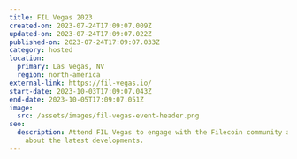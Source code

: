 ```yaml
---
title: FIL Vegas 2023
created-on: 2023-07-24T17:09:07.009Z
updated-on: 2023-07-24T17:09:07.022Z
published-on: 2023-07-24T17:09:07.033Z
category: hosted
location:
  primary: Las Vegas, NV
  region: north-america
external-link: https://fil-vegas.io/
start-date: 2023-10-03T17:09:07.043Z
end-date: 2023-10-05T17:09:07.051Z
image:
  src: /assets/images/fil-vegas-event-header.png
seo:
  description: Attend FIL Vegas to engage with the Filecoin community and learn
    about the latest developments.
---
```

